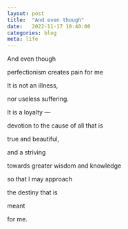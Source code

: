```yaml
---
layout: post
title:  "And even though"
date:   2022-11-17 10:40:00
categories: blog
meta: life
---
```


And even though

perfectionism creates pain for me

It is not an illness,

nor useless suffering.

It is a loyalty —

devotion to the cause of all that is

true and beautiful,

and a striving

towards greater wisdom and knowledge

so that I may approach

the destiny that is

meant

for me.

